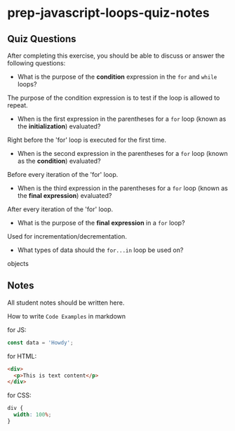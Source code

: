 # prep-javascript-loops-quiz-notes

## Quiz Questions

After completing this exercise, you should be able to discuss or answer the following questions:

- What is the purpose of the **condition** expression in the `for` and `while` loops?

The purpose of the condition expression is to test if the loop is allowed to repeat.

- When is the first expression in the parentheses for a `for` loop (known as the **initialization**) evaluated?

Right before the 'for' loop is executed for the first time.

- When is the second expression in the parentheses for a `for` loop (known as the **condition**) evaluated?

Before every iteration of the 'for' loop.

- When is the third expression in the parentheses for a `for` loop (known as the **final expression**) evaluated?

After every iteration of the 'for' loop.

- What is the purpose of the **final expression** in a `for` loop?

Used for incrementation/decrementation.

- What types of data should the `for...in` loop be used on?

objects

## Notes

All student notes should be written here.

How to write `Code Examples` in markdown

for JS:

```javascript
const data = 'Howdy';
```

for HTML:

```html
<div>
  <p>This is text content</p>
</div>
```

for CSS:

```css
div {
  width: 100%;
}
```
